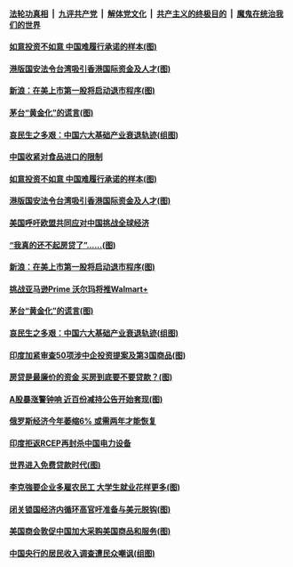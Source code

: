 ####  [法轮功真相](../../../../basic/blob/master/README.md?t=07090302) &nbsp;|&nbsp; [九评共产党](../../../../9ping.md/blob/master/README.md?t=07090302) &nbsp;|&nbsp; [解体党文化](../../../../jtdwh.md/blob/master/README.md?t=07090302)  &nbsp;|&nbsp; [共产主义的终极目的](../../../../gczydzjmd.md/blob/master/README.md?t=07090302) &nbsp;|&nbsp; [魔鬼在统治我们的世界](../../../../mgztzwmdsj.md/blob/master/README.md?t=07090302) 

#### [如意投资不如意 中国难履行承诺的样本(图)](../pages/p5/939080.md?t=07090302) 

#### [港版国安法令台湾吸引香港国际资金及人才(图)](../pages/p5/939076.md?t=07090302) 

#### [新浪：在美上市第一股将启动退市程序(图)](../pages/p5/939023.md?t=07090302) 

#### [茅台“黄金化”的谎言(图)](../pages/p5/939017.md?t=07090302) 

#### [哀民生之多艰：中国六大基础产业衰退轨迹(组图)](../pages/p5/939007.md?t=07090302) 


#### [中国收紧对食品进口的限制](../pages/p5/939082.md?t=07090302) 

#### [如意投资不如意 中国难履行承诺的样本(图)](../pages/p5/939080.md?t=07090302) 

#### [港版国安法令台湾吸引香港国际资金及人才(图)](../pages/p5/939076.md?t=07090302) 

#### [美国呼吁欧盟共同应对中国挑战全球经济](../pages/p5/939074.md?t=07090302) 

#### [“我真的还不起房贷了”……(图)](../pages/p5/939012.md?t=07090302) 

#### [新浪：在美上市第一股将启动退市程序(图)](../pages/p5/939023.md?t=07090302) 

#### [挑战亚马逊Prime 沃尔玛将推Walmart+](../pages/p5/939020.md?t=07090302) 

#### [茅台“黄金化”的谎言(图)](../pages/p5/939017.md?t=07090302) 

#### [哀民生之多艰：中国六大基础产业衰退轨迹(组图)](../pages/p5/939007.md?t=07090302) 


#### [印度加紧审查50项涉中企投资提案及第3国商品(图)](../pages/p5/938987.md?t=07090302) 

#### [房贷是最廉价的资金 买房到底要不要贷款？(图)](../pages/p5/938982.md?t=07090302) 

#### [A股暴涨警钟响 近百份减持公告开始套现(图)](../pages/p5/938981.md?t=07090302) 

#### [俄罗斯经济今年萎缩6% 或需两年才能恢复](../pages/p5/938968.md?t=07090302) 

#### [印度拒返RCEP再封杀中国电力设备](../pages/p5/938910.md?t=07090302) 

#### [世界进入免费贷款时代(图)](../pages/p5/938900.md?t=07090302) 

#### [李克強要企业多雇农民工 大学生就业花样更多(图)](../pages/p5/938870.md?t=07090302) 

#### [闭关锁国经济内循环高官吁准备与美元脱钩(图)](../pages/p5/938898.md?t=07090302) 

#### [美国商会敦促中国加大采购美国商品和服务(图)](../pages/p5/938895.md?t=07090302) 

#### [中国央行的居民收入调查遭民众嘲讽(组图)](../pages/p5/938858.md?t=07090302) 

